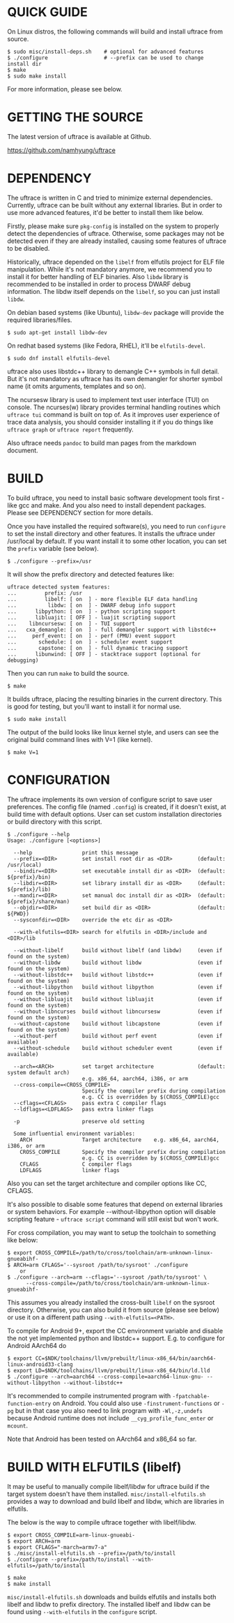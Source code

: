 QUICK GUIDE
===========

On Linux distros, the following commands will build and install uftrace from source.

    $ sudo misc/install-deps.sh    # optional for advanced features
    $ ./configure                  # --prefix can be used to change install dir
    $ make
    $ sudo make install

For more information, please see below.


GETTING THE SOURCE
==================
The latest version of uftrace is available at Github.

  https://github.com/namhyung/uftrace


DEPENDENCY
==========

The uftrace is written in C and tried to minimize external dependencies.
Currently, uftrace can be built without any external libraries.  But in order to
use more advanced features, it'd be better to install them like below.

Firstly, please make sure `pkg-config` is installed on the system to properly
detect the dependencies of uftrace.  Otherwise, some packages may not be
detected even if they are already installed, causing some features of
uftrace to be disabled.

Historically, uftrace depended on the `libelf` from elfutils project for ELF
file manipulation.  While it's not mandatory anymore, we recommend you to
install it for better handling of ELF binaries.  Also `libdw` library is
recommended to be installed in order to process DWARF debug information.  The
libdw itself depends on the `libelf`, so you can just install `libdw`.

On debian based systems (like Ubuntu), `libdw-dev` package will provide the
required libraries/files.

    $ sudo apt-get install libdw-dev

On redhat based systems (like Fedora, RHEL), it'll be `elfutils-devel`.

    $ sudo dnf install elfutils-devel

uftrace also uses libstdc++ library to demangle C++ symbols in full detail.
But it's not mandatory as uftrace has its own demangler for shorter symbol
name (it omits arguments, templates and so on).

The ncursesw library is used to implement text user interface (TUI) on console.
The ncurses(w) library provides terminal handling routines which `uftrace tui`
command is built on top of.  As it improves user experience of trace data
analysis, you should consider installing it if you do things like `uftrace graph`
or `uftrace report` frequently.

Also uftrace needs `pandoc` to build man pages from the markdown document.


BUILD
=====

To build uftrace, you need to install basic software development tools first -
like gcc and make.  And you also need to install dependent packages. Please
see DEPENDENCY section for more details.

Once you have installed the required software(s), you need to run `configure` to set
the install directory and other features.  It installs the uftrace under /usr/local
by default. If you want install it to some other location, you can set the `prefix`
variable (see below).

    $ ./configure --prefix=/usr

It will show the prefix directory and detected features like:

    uftrace detected system features:
    ...         prefix: /usr
    ...         libelf: [ on  ] - more flexible ELF data handling
    ...          libdw: [ on  ] - DWARF debug info support
    ...      libpython: [ on  ] - python scripting support
    ...      libluajit: [ OFF ] - luajit scripting support
    ...    libncursesw: [ on  ] - TUI support
    ...   cxa_demangle: [ on  ] - full demangler support with libstdc++
    ...     perf_event: [ on  ] - perf (PMU) event support
    ...       schedule: [ on  ] - scheduler event support
    ...       capstone: [ on  ] - full dynamic tracing support
    ...      libunwind: [ OFF ] - stacktrace support (optional for debugging)

Then you can run `make` to build the source.

    $ make

It builds uftrace, placing the resulting binaries in the current directory.
This is good for testing, but you'll want to install it for normal use.

    $ sudo make install

The output of the build looks like linux kernel style, and users can see the original
build command lines with V=1 (like kernel).

    $ make V=1


CONFIGURATION
=============

The uftrace implements its own version of configure script to save user
preferences.  The config file (named `.config`) is created, if it doesn't exist,
at build time with default options.  User can set custom installation
directories or build directory with this script.

    $ ./configure --help
    Usage: ./configure [<options>]

      --help                print this message
      --prefix=<DIR>        set install root dir as <DIR>        (default: /usr/local)
      --bindir=<DIR>        set executable install dir as <DIR>  (default: ${prefix}/bin)
      --libdir=<DIR>        set library install dir as <DIR>     (default: ${prefix}/lib)
      --mandir=<DIR>        set manual doc install dir as <DIR>  (default: ${prefix}/share/man)
      --objdir=<DIR>        set build dir as <DIR>               (default: ${PWD})
      --sysconfdir=<DIR>    override the etc dir as <DIR>

      --with-elfutils=<DIR> search for elfutils in <DIR>/include and <DIR>/lib

      --without-libelf      build without libelf (and libdw)     (even if found on the system)
      --without-libdw       build without libdw                  (even if found on the system)
      --without-libstdc++   build without libstdc++              (even if found on the system)
      --without-libpython   build without libpython              (even if found on the system)
      --without-libluajit   build without libluajit              (even if found on the system)
      --without-libncurses  build without libncursesw            (even if found on the system)
      --without-capstone    build without libcapstone            (even if found on the system)
      --without-perf        build without perf event             (even if available)
      --without-schedule    build without scheduler event        (even if available)

      --arch=<ARCH>         set target architecture              (default: system default arch)
                            e.g. x86_64, aarch64, i386, or arm
      --cross-compile=<CROSS_COMPILE>
                            Specify the compiler prefix during compilation
                            e.g. CC is overridden by $(CROSS_COMPILE)gcc
      --cflags=<CFLAGS>     pass extra C compiler flags
      --ldflags=<LDFLAGS>   pass extra linker flags

      -p                    preserve old setting

      Some influential environment variables:
        ARCH                Target architecture    e.g. x86_64, aarch64, i386, or arm
        CROSS_COMPILE       Specify the compiler prefix during compilation
                            e.g. CC is overridden by $(CROSS_COMPILE)gcc
        CFLAGS              C compiler flags
        LDFLAGS             linker flags

Also you can set the target architecture and compiler options like CC, CFLAGS.

It's also possible to disable some features that depend on external libraries or
system behaviors.  For example --without-libpython option will disable scripting
feature - `uftrace script` command will still exist but won't work.

For cross compilation, you may want to setup the toolchain to something like below:

    $ export CROSS_COMPILE=/path/to/cross/toolchain/arm-unknown-linux-gnueabihf-
    $ ARCH=arm CFLAGS='--sysroot /path/to/sysroot' ./configure
        or
    $ ./configure --arch=arm --cflags='--sysroot /path/to/sysroot' \
          --cross-compile=/path/to/cross/toolchain/arm-unknown-linux-gnueabihf-

This assumes you already installed the cross-built `libelf` on the sysroot
directory.  Otherwise, you can also build it from source (please see below) or
use it on a different path using `--with-elfutils=<PATH>`.

To compile for Android 9+, export the CC environment variable and disable the not
yet implemented python and libstdc++ support. E.g. to configure for Android
AArch64 do

    $ export CC=$NDK/toolchains/llvm/prebuilt/linux-x86_64/bin/aarch64-linux-android33-clang
    $ export LD=$NDK/toolchains/llvm/prebuilt/linux-x86_64/bin/ld.lld
    $ ./configure --arch=aarch64 --cross-compile=aarch64-linux-gnu- --without-libpython --without-libstdc++

It's recommended to compile instrumented program with
`-fpatchable-function-entry` on Android. You could also use
`-finstrument-functions` or `-pg` but in that case you also need to link program
with `-Wl,-z,undefs` because Android runtime does not include
`__cyg_profile_func_enter` or `mcount`.

Note that Android has been tested on AArch64 and x86\_64 so far.


BUILD WITH ELFUTILS (libelf)
============================

It may be useful to manually compile libelf/libdw for uftrace build if the
target system doesn't have them installed.  `misc/install-elfutils.sh` provides
a way to download and build libelf and libdw, which are libraries in elfutils.

The below is the way to compile uftrace together with libelf/libdw.

    $ export CROSS_COMPILE=arm-linux-gnueabi-
    $ export ARCH=arm
    $ export CFLAGS="-march=armv7-a"
    $ ./misc/install-elfutils.sh --prefix=/path/to/install
    $ ./configure --prefix=/path/to/install --with-elfutils=/path/to/install

    $ make
    $ make install

`misc/install-elfutils.sh` downloads and builds elfutils and installs both
libelf and libdw to prefix directory.  The installed libelf and libdw can be
found using `--with-elfutils` in the `configure` script.
